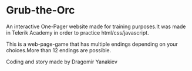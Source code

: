 # Grub-the-Orc
An interactive One-Pager website made for training purposes.It was made in Telerik Academy in order to practice html/css/javascript.

This is a web-page-game that has multiple endings depending on your choices.More than 12 endings are possible.

Coding and story made by Dragomir Yanakiev
